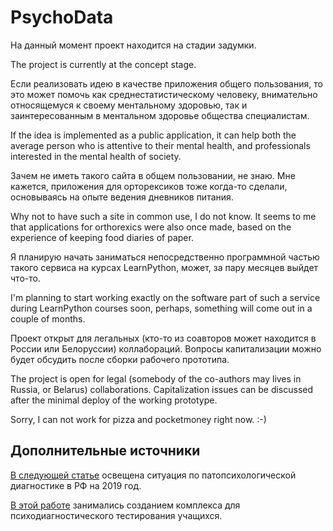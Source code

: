 # PsychoData

На данный момент проект находится на стадии задумки. 

The project is currently at the concept stage. 


Если реализовать идею в качестве приложения общего пользования, то это может помочь как среднестатистическому человеку, внимательно относящемуся к своему ментальному здоровью, так и заинтересованным в ментальном здоровье общества специалистам. 

If the idea is implemented as a public application, it can help both the average person who is attentive to their mental health, and professionals interested in the mental health of society.


Зачем не иметь такого сайта в общем пользовании, не знаю. Мне кажется, приложения для орторексиков тоже когда-то сделали, основываясь на опыте ведения дневников питания.

Why not to have such a site in common use, I do not know. It seems to me that applications for orthorexics were also once made, based on the experience of keeping food diaries of paper.

Я планирую начать заниматься непосредственно программной частью такого сервиса на курсах LearnPython, может, за пару месяцев выйдет что-то. 

I'm planning to start working exactly on the software part of such a service during LearnPython courses soon, perhaps, something will come out in a couple of months.

Проект открыт для легальных (кто-то из соавторов может находится в России или Белоруссии) коллабораций. Вопросы капитализации можно будет обсудить после сборки рабочего прототипа.

The project is open for legal (somebody of the co-authors may lives in Russia, or Belarus) collaborations. Capitalization issues can be discussed after the minimal deploy of the working prototype.

Sorry, I can not work for pizza and pocketmoney right now. :-) 

## Дополнительные источники
[В следующей статье](https://habr.com/ru/articles/447056/) освещена ситуация по патопсихологической диагностике в РФ на 2019 год. 

[В этой работе](https://elar.urfu.ru/bitstream/10995/56074/1/m_th_a.o.belyaeva_2017.pdf) занимались созданием комплекса для психодиагностического тестирования учащихся.
